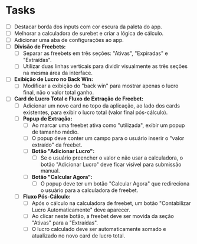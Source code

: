 # Tasks

- [ ] Destacar borda dos inputs com cor escura da paleta do app.
- [ ] Melhorar a calculadora de surebet e criar a lógica de cálculo.
- [ ] Adicionar uma aba de configurações ao app.
- [ ] **Divisão de Freebets:**
    - [ ] Separar as freebets em três seções: "Ativas", "Expiradas" e "Extraídas".
    - [ ] Utilizar duas linhas verticais para dividir visualmente as três seções na mesma área da interface.
- [ ] **Exibição de Lucro no Back Win:**
    - [ ] Modificar a exibição do "back win" para mostrar apenas o lucro final, não o valor total ganho.
- [ ] **Card de Lucro Total e Fluxo de Extração de Freebet:**
    - [ ] Adicionar um novo card no topo da aplicação, ao lado dos cards existentes, para exibir o lucro total (valor final pós-cálculo).
    - [ ] **Popup de Extração:**
        - [ ] Ao marcar uma freebet ativa como "utilizada", exibir um popup de tamanho médio.
        - [ ] O popup deve conter um campo para o usuário inserir o "valor extraído" da freebet.
        - [ ] **Botão "Adicionar Lucro":**
            - [ ] Se o usuário preencher o valor e não usar a calculadora, o botão "Adicionar Lucro" deve ficar visível para submissão manual.
        - [ ] **Botão "Calcular Agora":**
            - [ ] O popup deve ter um botão "Calcular Agora" que redireciona o usuário para a calculadora de freebet.
    - [ ] **Fluxo Pós-Cálculo:**
        - [ ] Após o cálculo na calculadora de freebet, um botão "Contabilizar Lucro Automaticamente" deve aparecer.
        - [ ] Ao clicar neste botão, a freebet deve ser movida da seção "Ativas" para a "Extraídas".
        - [ ] O lucro calculado deve ser automaticamente somado e atualizado no novo card de lucro total.